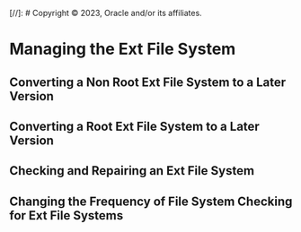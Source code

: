 [//]: # Copyright © 2023, Oracle and/or its affiliates.

# Managing the Ext File System

## Converting a Non Root Ext File System to a Later Version

## Converting a Root Ext File System to a Later Version

## Checking and Repairing an Ext File System

## Changing the Frequency of File System Checking for Ext File Systems


